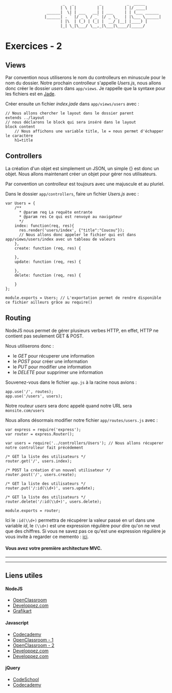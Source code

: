 				             _   _           _           _  _____       
				            | \ | |         | |         | |/ ____|      
				      ______|  \| | ___   __| | ___     | | (___ ______ 
				     |______| . ` |/ _ \ / _` |/ _ \_   | |\___ \______|
				            | |\  | (_) | (_| |  __/ |__| |____) |      
				            |_| \_|\___/ \__,_|\___|\____/|_____/       
                                                    
                                                    
                                                    
# Exercices - 2

## Views

Par convention nous utiliserons le nom du controlleurs en minuscule pour le nom du dossier. 
Notre prochain controlleur s'appelle _Users.js_, nous allons donc créer le dossier _users_ dans `app/views`. Je rappelle que la syntaxe pour les fichiers est en [Jade](http://jade-lang.com/). 

Créer ensuite un fichier _index.jade_ dans `app/views/users` avec : 

```
// Nous allons chercher le layout dans le dossier parent
extends ../layout
// nous déclarons le block qui sera inséré dans le layout
block content 
	// Nous affichons une variable title, le = nous permet d'échapper le caractère
	h1=title 
```

## Controllers 

 La création d'un objet est simplement un JSON, un simple {} est donc un objet. Nous allons maintenant créer un objet pour gérer nos utilisateurs. 

 Par convention un controlleur est toujours avec une majuscule et au pluriel. 

 Dans le dossier `app/controllers`, faire un fichier _Users.js_ avec : 

```
var Users = {
	/**
	  * @param req La requête entrante
	  * @param res Ce qui est renvoyé au navigateur
	  */
    index: function(req, res){
      res.render('users/index', {"title":"Coucou"}); 
      // Nous allons donc appeler le fichier qui est dans app/views/users/index avec un tableau de valeurs
    },
    create: function (req, res) { 

    },
    update: function (req, res) { 

    },
    delete: function (req, res) { 

    }
};

module.exports = Users; // L'exportation permet de rendre disponible ce fichier ailleurs grâce au require()
```

## Routing 

NodeJS nous permet de gérer plusieurs verbes HTTP, en effet, HTTP ne contient pas seulement GET & POST. 

Nous utiliserons donc : 
* le _GET_ pour récuperer une information 
* le _POST_ pour créer une information 
* le _PUT_ pour modifier une information 
* le _DELETE_ pour supprimer une information 

Souvenez-vous dans le fichier `app.js` à la racine nous avions : 

```
app.use('/', routes);
app.use('/users', users);
```

Notre routeur _users_ sera donc appelé quand notre URL sera `monsite.com/users` 

Nous allons désormais modifier notre fichier `app/routes/users.js` avec : 

```
var express = require('express');
var router = express.Router();

var users = require('../controllers/Users'); // Nous allons récuperer notre controlleur fait précédement

/* GET la liste des utilisateurs */
router.get('/', users.index);

/* POST la création d'un nouvel utilisateur */
router.post('/', users.create);

/* GET la liste des utilisateurs */
router.put('/:id(\\d+)', users.update); 

/* GET la liste des utilisateurs */
router.delete('/:id(\\d+)', users.delete);

module.exports = router;
```

Ici le `:id(\\d+)` permettra de récupérer la valeur passé en url dans une variable _id_, le `(\\d+)` est une expression régulière pour dire qu'on ne veut que des chiffres. Si vous ne savez pas ce qu'est une expression régulière je vous invite à regarder ce memento : [ici](https://openclassrooms.com/courses/concevez-votre-site-web-avec-php-et-mysql/memento-des-expressions-regulieres).

#### Vous avez votre première architecture MVC.

__________
__________

## Liens utiles 

#### NodeJS

* [OpenClassroom](https://openclassrooms.com/courses/des-applications-ultra-rapides-avec-node-js)
* [Developpez.com](http://nodejs.developpez.com/tutoriels/javascript/node-js-livre-debutant/)
* [Grafikart](http://www.grafikart.fr/tutoriels/nodejs/nodejs-socketio-tchat-366)

#### Javascript

* [Codecademy](https://www.codecademy.com/tracks/javascript)
* [OpenClassroom - 1](https://openclassrooms.com/courses/tout-sur-le-javascript)
* [OpenClassroom - 2](https://openclassrooms.com/courses/dynamisez-vos-sites-web-avec-javascript)
* [Developpez.com](http://javascript.developpez.com/cours/)
* [Developpez.com](http://javascript.developpez.com/cours/)

#### jQuery

* [CodeSchool](https://www.codeschool.com/courses/try-jquery)
* [Codecademy](https://www.codecademy.com/tracks/jquery)

